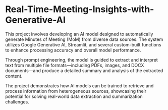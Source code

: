# Real-Time-Meeting-Insights-with-Generative-AI

This project involves developing an AI model designed to automatically generate Minutes of Meeting (MoM) from diverse data sources. The system utilizes Google Generative AI, Streamlit, and several custom-built functions to enhance processing accuracy and overall model performance.

Through prompt engineering, the model is guided to extract and interpret text from multiple file formats—including PDFs, images, and DOCX documents—and produce a detailed summary and analysis of the extracted content.

The project demonstrates how AI models can be trained to retrieve and process information from heterogeneous sources, showcasing their potential for solving real-world data extraction and summarization challenges.
